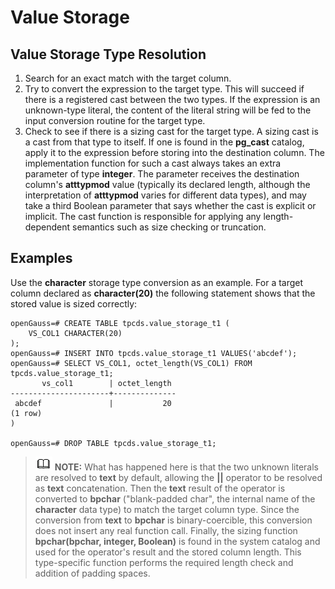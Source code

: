 # Value Storage<a name="EN-US_TOPIC_0289900392"></a>

## Value Storage Type Resolution<a name="en-us_topic_0283136768_en-us_topic_0237122010_en-us_topic_0059778056_s1bb7f384ffea43e49c3d1f7ee4035041"></a>

1.  Search for an exact match with the target column.
2.  Try to convert the expression to the target type. This will succeed if there is a registered cast between the two types. If the expression is an unknown-type literal, the content of the literal string will be fed to the input conversion routine for the target type.
3.  Check to see if there is a sizing cast for the target type. A sizing cast is a cast from that type to itself. If one is found in the  **pg\_cast**  catalog, apply it to the expression before storing into the destination column. The implementation function for such a cast always takes an extra parameter of type  **integer**. The parameter receives the destination column's  **atttypmod**  value \(typically its declared length, although the interpretation of  **atttypmod**  varies for different data types\), and may take a third Boolean parameter that says whether the cast is explicit or implicit. The cast function is responsible for applying any length-dependent semantics such as size checking or truncation.

## Examples<a name="en-us_topic_0283136768_en-us_topic_0237122010_en-us_topic_0059778056_s97e6109e5c0a466d9e2b7bc41992b1f7"></a>

Use the  **character**  storage type conversion as an example. For a target column declared as  **character\(20\)**  the following statement shows that the stored value is sized correctly:

```
openGauss=# CREATE TABLE tpcds.value_storage_t1 (
    VS_COL1 CHARACTER(20)
);
openGauss=# INSERT INTO tpcds.value_storage_t1 VALUES('abcdef');
openGauss=# SELECT VS_COL1, octet_length(VS_COL1) FROM tpcds.value_storage_t1;
       vs_col1        | octet_length 
----------------------+--------------
 abcdef               |           20
(1 row)
)

openGauss=# DROP TABLE tpcds.value_storage_t1;
```

>![](public_sys-resources/icon-note.gif) **NOTE:** 
>What has happened here is that the two unknown literals are resolved to  **text**  by default, allowing the  **||**  operator to be resolved as  **text**  concatenation. Then the  **text**  result of the operator is converted to  **bpchar**  \("blank-padded char", the internal name of the  **character**  data type\) to match the target column type. Since the conversion from  **text**  to  **bpchar**  is binary-coercible, this conversion does not insert any real function call. Finally, the sizing function  **bpchar\(bpchar, integer, Boolean\)**  is found in the system catalog and used for the operator's result and the stored column length. This type-specific function performs the required length check and addition of padding spaces.

